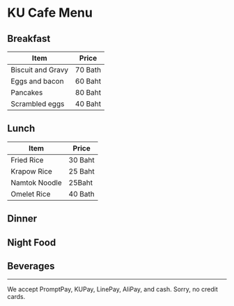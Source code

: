 # KU Cafe Menu


## Breakfast

|Item|Price|
|----|-----|
|Biscuit and Gravy|70 Bath|
|Eggs and bacon|60 Baht|
|Pancakes|80  Baht|
|Scrambled eggs|40  Baht|

## Lunch 
|Item|Price|
|----|-----|
|Fried Rice |30 Baht|
|Krapow Rice| 25 Baht|
|Namtok Noodle| 25Baht|
|Omelet Rice| 40 Bath|

## Dinner


## Night Food


## Beverages



---

We accept PromptPay, KUPay, LinePay, AliPay, and cash. Sorry, no credit cards.
